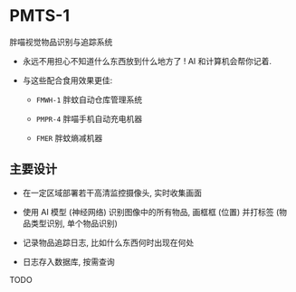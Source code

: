 # PMTS-1
胖喵视觉物品识别与追踪系统

+ 永远不用担心不知道什么东西放到什么地方了 !
  AI 和计算机会帮你记着.

+ 与这些配合食用效果更佳:

  - `FMWH-1` 胖蚊自动仓库管理系统

  - `PMPR-4` 胖喵手机自动充电机器

  - `FMER` 胖蚊熵减机器


## 主要设计

+ 在一定区域部署若干高清监控摄像头, 实时收集画面

+ 使用 AI 模型 (神经网络) 识别图像中的所有物品, 画框框 (位置) 并打标签 (物品类型识别, 单个物品识别)

+ 记录物品追踪日志, 比如什么东西何时出现在何处

+ 日志存入数据库, 按需查询


TODO
